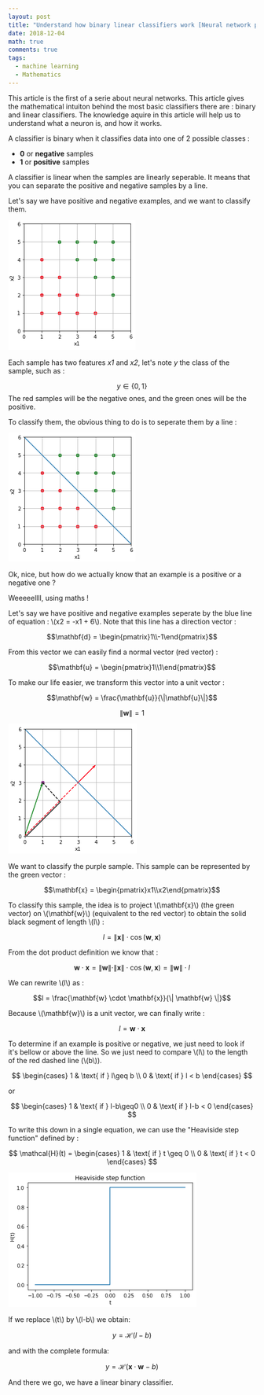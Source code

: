 ```yaml
---
layout: post
title: "Understand how binary linear classifiers work [Neural network part 1]"
date: 2018-12-04
math: true
comments: true
tags:
  - machine learning
  - Mathematics
---
```


This article is the first of a serie about neural networks. This article gives the mathematical intuiton behind the most basic classifiers there are : binary and linear classifiers. The knowledge aquire in this article will help us to
understand what a neuron is, and how it works.

A classifier is binary when it classifies data into one of 2 possible classes :

* **0** or **negative** samples
* **1** or **positive** samples

A classifier is linear when the samples are linearly seperable. It means that you can separate the positive and negative samples by a line.

Let's say we have positive and negative examples, and we want to classify them.

![Image Pos and Neg samples](/img/nn/posNegSamples.png)

Each sample has two features *x1* and *x2*, let's note *y* the class of the sample, such as :

$$ y \in \left \{ 0,1 \right \}$$
The red samples will be the negative ones, and the green ones will be the positive.

To classify them, the obvious thing to do is to seperate them by a line :

![Image PosNegLine](/img/nn/posNegLine.png)

Ok, nice, but how do we actually know that an example is a positive or a negative one ?

Weeeeellll, using maths !

Let's say we have positive and negative examples seperate by the blue line of equation : \\(x2 = -x1 + 6\\). Note that this line has a direction vector :

$$\mathbf{d} = \begin{pmatrix}1\\-1\end{pmatrix}$$

From this vector we can easily find a normal vector (red vector) : 

$$\mathbf{u} = \begin{pmatrix}1\\1\end{pmatrix}$$

To make our life easier, we transform this vector into a unit vector :

$$\mathbf{w} = \frac{\mathbf{u}}{\|\mathbf{u}\|}$$

$$\|\mathbf{w}\| = 1$$

![Image Vectors](/img/nn/lineVectors.png)

We want to classify the purple sample. This sample can be represented by the green vector :

$$\mathbf{x} = \begin{pmatrix}x1\\x2\end{pmatrix}$$

To classify this sample, the idea is to project \\(\mathbf{x}\\) (the green vector) on \\(\mathbf{w}\\) (equivalent to the red vector) to obtain the solid black segment of length \\(l\\) :

$$l = \|\mathbf{x}\| \cdot \cos(\mathbf{w},\mathbf{x})$$

From the dot product definition we know that :

$$\mathbf{w} \cdot \mathbf{x} = \|\mathbf{w}\| \cdot \|\mathbf{x}\| \cdot \cos(\mathbf{w},\mathbf{x}) = \|\mathbf{w}\| \cdot l$$

We can rewrite \\(l\\) as :

$$l = \frac{\mathbf{w} \cdot \mathbf{x}}{\| \mathbf{w} \|}$$

Because \\(\mathbf{w}\\) is a unit vector, we can finally write :

$$l = \mathbf{w} \cdot \mathbf{x}$$

To determine if an example is positive or negative, we just need to look if it's bellow or above the line. So we just need to compare \\(l\\) to the length of the red dashed line (\\(b\\)).

$$
\begin{cases}
1 & \text{ if } l\geq b \\ 
0 & \text{ if } l < b 
\end{cases}
$$

or

$$
\begin{cases}
1 & \text{ if } l-b\geq0 \\ 
0 & \text{ if } l-b < 0 
\end{cases}
$$

To write this down in a single equation, we can use the "Heaviside step function" defined by :

$$
\mathcal{H}(t) = 
\begin{cases}
1 & \text{ if } t \geq 0 \\ 
0 & \text{ if } t < 0 
\end{cases}
$$

![Image Heaviside Step Function](/img/nn/HeavisideStepFunction.png)

If we replace \\(t\\) by \\(l-b\\) we obtain:

$$y = \mathcal{H}(l-b)$$

and with the complete formula:

$$y = \mathcal{H}(\mathbf{x} \cdot \mathbf{w}-b)$$

And there we go, we have a linear binary classifier.